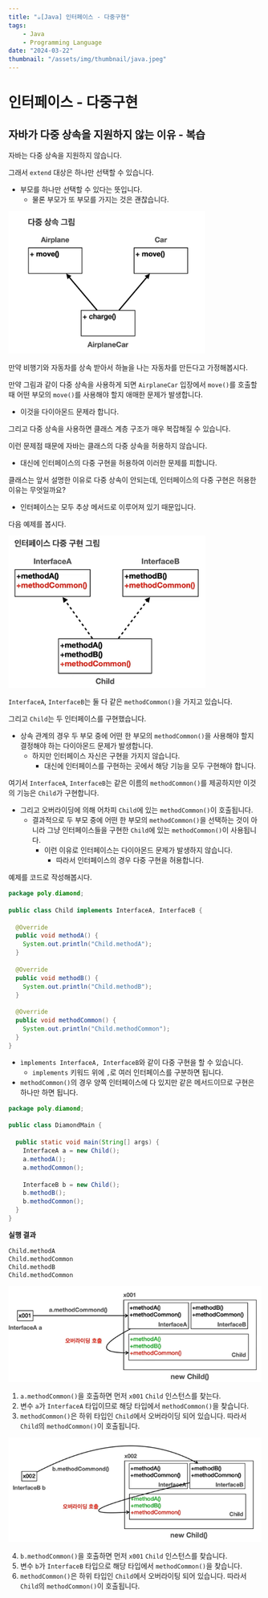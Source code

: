 ```yaml
---
title: "☕️[Java] 인터페이스 - 다중구현"
tags:
    - Java
    - Programming Language
date: "2024-03-22"
thumbnail: "/assets/img/thumbnail/java.jpeg"
---
```


# 인터페이스 - 다중구현
## 자바가 다중 상속을 지원하지 않는 이유 - 복습
자바는 다중 상속을 지원하지 않습니다.

그래서 `extend` 대상은 하나만 선택할 수 있습니다.
* 부모를 하나만 선택할 수 있다는 뜻입니다.
    * 물론 부모가 또 부모를 가지는 것은 괜찮습니다.

<img src = "https://github.com/devKobe24/images/blob/main/%E1%84%83%E1%85%A1%E1%84%8C%E1%85%AE%E1%86%BC%E1%84%89%E1%85%A1%E1%86%BC%E1%84%89%E1%85%A9%E1%86%A8%E1%84%80%E1%85%B3%E1%84%85%E1%85%B5%E1%86%B7.png?raw=true">

만약 비행기와 자동차를 상속 받아서 하늘을 나는 자동차를 만든다고 가정해봅시다.

만약 그림과 같이 다중 상속을 사용하게 되면 `AirplaneCar` 입장에서 `move()`를 호출할 때 어떤 부모의 `move()`를 사용해야 할지 애매한 문제가 발생합니다.
* 이것을 다이아몬드 문제라 합니다.

그리고 다중 상속을 사용하면 클래스 계층 구조가 매우 복잡해질 수 있습니다.

이런 문제점 때문에 자바는 클래스의 다중 상속을 허용하지 않습니다.
* 대신에 인터페이스의 다중 구현을 허용하여 이러한 문제를 피합니다.

클래스는 앞서 설명한 이유로 다중 상속이 안되는데, 인터페이스의 다중 구현은 허용한 이유는 무엇일까요?
* 인터페이스는 모두 추상 메서드로 이루어져 있기 때문입니다.

다음 예제를 봅시다.

<img src = "https://github.com/devKobe24/images/blob/main/%E1%84%8B%E1%85%B5%E1%86%AB%E1%84%90%E1%85%A5%E1%84%91%E1%85%A6%E1%84%8B%E1%85%B5%E1%84%89%E1%85%B3%E1%84%83%E1%85%A1%E1%84%8C%E1%85%AE%E1%86%BC%E1%84%80%E1%85%AE%E1%84%92%E1%85%A7%E1%86%AB%E1%84%80%E1%85%B3%E1%84%85%E1%85%B5%E1%86%B7.png?raw=true">

`InterfaceA`, `InterfaceB`는 둘 다 같은 `methodCommon()`을 가지고 있습니다.

그리고 `Child`는 두 인터페이스를 구현했습니다.
* 상속 관계의 경우 두 부모 중에 어떤 한 부모의 `methodCommon()`을 사용해야 할지 결정해야 하는 다이아몬드 문제가 발생합니다.
    * 하지만 인터페이스 자신은 구현을 가지지 않습니다.
        * 대신에 인터페이스를 구현하는 곳에서 해당 기능을 모두 구현해야 합니다.

여기서 `InterfaceA`, `InterfaceB`는 같은 이름의 `methodCommon()`를 제공하지만 이것의 기능은 `Child`가 구현합니다.
* 그리고 오버라이딩에 의해 어차피 `Child`에 있는 `methodCommon()`이 호출됩니다.
    * 결과적으로 두 부모 중에 어떤 한 부모의 `methodCommon()`을 선택하는 것이 아니라 그냥 인터페이스들을 구현한 `Child`에 있는 `methodCommon()`이 사용됩니다.
        * 이런 이유로 인터페이스는 다이아몬드 문제가 발생하지 않습니다.
            * 따라서 인터페이스의 경우 다중 구현을 허용합니다.

예제를 코드로 작성해봅시다.

```java
package poly.diamond;

public class Child implements InterfaceA, InterfaceB {

  @Override
  public void methodA() {
    System.out.println("Child.methodA");
  }

  @Override
  public void methodB() {
    System.out.println("Child.methodB");
  }

  @Override
  public void methodCommon() {
    System.out.println("Child.methodCommon");
  }
}
```

* `ìmplements InterfaceA, InterfaceB`와 같이 다중 구현을 할 수 있습니다.
    * `implements` 키워드 위에 `,`로 여러 인터페이스를 구분하면 됩니다.
* `methodCommon()`의 경우 양쪽 인터페이스에 다 있지만 같은 메서드이므로 구현은 하나만 하면 됩니다.

```java
package poly.diamond;

public class DiamondMain {

  public static void main(String[] args) {
    InterfaceA a = new Child();
    a.methodA();
    a.methodCommon();

    InterfaceB b = new Child();
    b.methodB();
    b.methodCommon();
  }
}
```

**실행 결과**
```
Child.methodA
Child.methodCommon
Child.methodB
Child.methodCommon
```

<img src = "https://github.com/devKobe24/images/blob/main/%E1%84%8B%E1%85%B5%E1%86%AB%E1%84%90%E1%85%A5%E1%84%91%E1%85%A6%E1%84%8B%E1%85%B5%E1%84%89%E1%85%B3%E1%84%83%E1%85%A1%E1%84%8C%E1%85%AE%E1%86%BC%E1%84%80%E1%85%AE%E1%84%92%E1%85%A7%E1%86%ABchild.png?raw=true">

1. `a.methodCommon()`을 호출하면 먼저 `x001` `Child` 인스턴스를 찾는다.
2. 변수 `a`가 `InterfaceA` 타입이므로 해당 타입에서 `methodCommon()`을 찾습니다.
3. `methodCommon()`은 하위 타입인 `Child`에서 오버라이딩 되어 있습니다. 따라서 `Child`의 `methodCommon()`이 호출됩니다.

<img src = "https://github.com/devKobe24/images/blob/main/%E1%84%8B%E1%85%B5%E1%86%AB%E1%84%90%E1%85%A5%E1%84%91%E1%85%A6%E1%84%8B%E1%85%B5%E1%84%89%E1%85%B3%E1%84%83%E1%85%A1%E1%84%8C%E1%85%AE%E1%86%BC%E1%84%80%E1%85%AE%E1%84%92%E1%85%A7%E1%86%ABchildB.png?raw=true">

4. `b.methodCommon()`을 호출하면 먼저 `x001` `Child` 인스턴스를 찾습니다.
5. 변수 `b`가 `InterfaceB` 타입으로 해당 타입에서 `methodCommon()`을 찾습니다.
6. `methodCommon()`은 하위 타입인 `Child`에서 오버라이팅 되어 있습니다. 따라서 `Child`의 `methodCommon()`이 호출됩니다.
